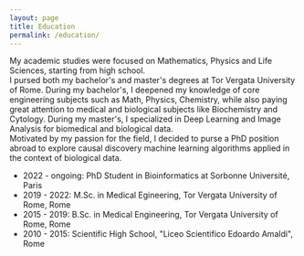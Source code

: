 ```yaml
---
layout: page
title: Education
permalink: /education/
---
```


My academic studies were focused on Mathematics, Physics and Life Sciences, starting from high school.  
I pursed both my bachelor's and master's degrees at Tor Vergata University of Rome. During my bachelor's, I deepened my knowledge of core engineering subjects such as Math, Physics, Chemistry, while also paying great attention to medical and biological subjects like Biochemistry and Cytology. During my master's, I specialized in Deep Learning and Image Analysis for biomedical and biological data.  
Motivated by my passion for the field, I decided to purse a PhD position abroad to explore causal discovery machine learning algorithms applied in the context of biological data.

- 2022 - ongoing: PhD Student in Bioinformatics at Sorbonne Université, Paris
- 2019 - 2022: M.Sc. in Medical Egineering, Tor Vergata University of Rome, Rome
- 2015 - 2019: B.Sc. in Medical Engineering, Tor Vergata University of Rome, Rome
- 2010 - 2015: Scientific High School, "Liceo Scientifico Edoardo Amaldi", Rome
